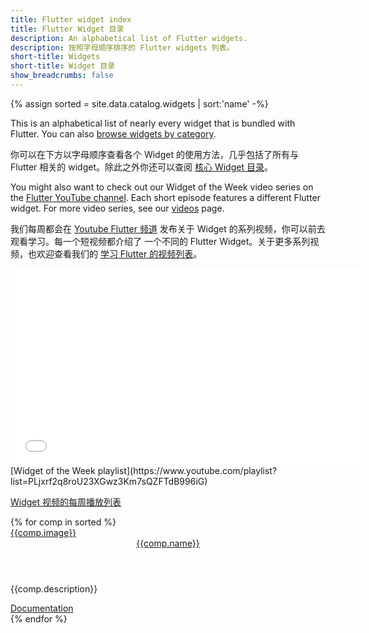 ```yaml
---
title: Flutter widget index
title: Flutter Widget 目录
description: An alphabetical list of Flutter widgets.
description: 按照字母顺序排序的 Flutter widgets 列表。
short-title: Widgets
short-title: Widget 目录
show_breadcrumbs: false
---
```


{% assign sorted = site.data.catalog.widgets | sort:'name' -%}

This is an alphabetical list of nearly every widget that is bundled with
Flutter. You can also [browse widgets by category][catalog].

你可以在下方以字母顺序查看各个 Widget 的使用方法，几乎包括了所有与 Flutter 相关的 widget。除此之外你还可以查阅 [核心 Widget 目录][catalog]。

You might also want to check out our Widget of the Week video series
on the [Flutter YouTube channel]({{site.social.youtube}}). Each short
episode features a different Flutter widget. For more video series, see
our [videos](/docs/resources/videos) page.

我们每周都会在 [Youtube Flutter 频道]({{site.social.youtube}}) 发布关于 Widget 的系列视频，你可以前去观看学习。每一个短视频都介绍了
一个不同的 Flutter Widget。关于更多系列视频，也欢迎查看我们的 [学习 Flutter 的视频列表](/docs/resources/videos)。


<iframe width="560" height="315" src="//player.bilibili.com/player.html?aid=55795672&cid=97539385&page=1" frameborder="0" allow="accelerometer; autoplay; encrypted-media; gyroscope; picture-in-picture" allowfullscreen></iframe>
[Widget of the Week playlist](https://www.youtube.com/playlist?list=PLjxrf2q8roU23XGwz3Km7sQZFTdB996iG)

[Widget 视频的每周播放列表](https://www.youtube.com/playlist?list=PLjxrf2q8roU23XGwz3Km7sQZFTdB996iG)

<div class="card-deck card-deck--responsive">
{% for comp in sorted %}
    <div class="card">
        <a href="{{comp.link}}">
            <div class="card-image-holder">
                {{comp.image}}
            </div>
        </a>
        <div class="card-body">
            <a href="{{comp.link}}"><header class="card-title">{{comp.name}}</header></a>
            <p class="card-text">{{comp.description}}</p>
        </div>
        <div class="card-footer card-footer--transparent">
            <a href="{{comp.link}}">Documentation</a>
        </div>
    </div>
{% endfor %}
</div>

[catalog]: /docs/development/ui/widgets
